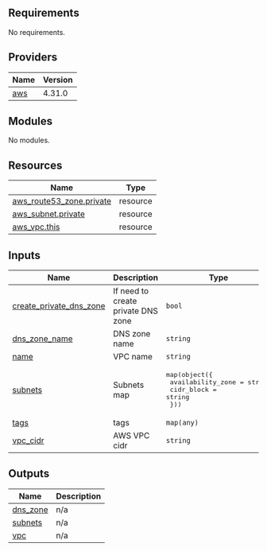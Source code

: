 <!-- BEGINNING OF PRE-COMMIT-TERRAFORM DOCS HOOK -->
## Requirements

No requirements.

## Providers

| Name | Version |
|------|---------|
| <a name="provider_aws"></a> [aws](#provider\_aws) | 4.31.0 |

## Modules

No modules.

## Resources

| Name | Type |
|------|------|
| [aws_route53_zone.private](https://registry.terraform.io/providers/hashicorp/aws/latest/docs/resources/route53_zone) | resource |
| [aws_subnet.private](https://registry.terraform.io/providers/hashicorp/aws/latest/docs/resources/subnet) | resource |
| [aws_vpc.this](https://registry.terraform.io/providers/hashicorp/aws/latest/docs/resources/vpc) | resource |

## Inputs

| Name | Description | Type | Default | Required |
|------|-------------|------|---------|:--------:|
| <a name="input_create_private_dns_zone"></a> [create\_private\_dns\_zone](#input\_create\_private\_dns\_zone) | If need to create private DNS zone | `bool` | n/a | yes |
| <a name="input_dns_zone_name"></a> [dns\_zone\_name](#input\_dns\_zone\_name) | DNS zone name | `string` | n/a | yes |
| <a name="input_name"></a> [name](#input\_name) | VPC name | `string` | n/a | yes |
| <a name="input_subnets"></a> [subnets](#input\_subnets) | Subnets map | <pre>map(object({<br>    availability_zone = string<br>    cidr_block        = string<br>  }))</pre> | n/a | yes |
| <a name="input_tags"></a> [tags](#input\_tags) | tags | `map(any)` | n/a | yes |
| <a name="input_vpc_cidr"></a> [vpc\_cidr](#input\_vpc\_cidr) | AWS VPC cidr | `string` | n/a | yes |

## Outputs

| Name | Description |
|------|-------------|
| <a name="output_dns_zone"></a> [dns\_zone](#output\_dns\_zone) | n/a |
| <a name="output_subnets"></a> [subnets](#output\_subnets) | n/a |
| <a name="output_vpc"></a> [vpc](#output\_vpc) | n/a |
<!-- END OF PRE-COMMIT-TERRAFORM DOCS HOOK -->

